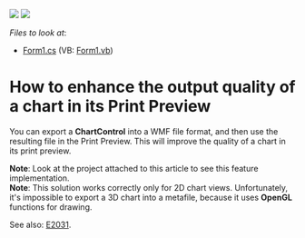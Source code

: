 <!-- default badges list -->
[![](https://img.shields.io/badge/Open_in_DevExpress_Support_Center-FF7200?style=flat-square&logo=DevExpress&logoColor=white)](https://supportcenter.devexpress.com/ticket/details/E869)
[![](https://img.shields.io/badge/📖_How_to_use_DevExpress_Examples-e9f6fc?style=flat-square)](https://docs.devexpress.com/GeneralInformation/403183)
<!-- default badges end -->
<!-- default file list -->
*Files to look at*:

* [Form1.cs](./CS/Form1.cs) (VB: [Form1.vb](./VB/Form1.vb))
<!-- default file list end -->
# How to enhance the output quality of a chart in its Print Preview


<p>You can export a <strong>ChartControl</strong> into a WMF file format, and then use the resulting file in the Print Preview. This will improve the quality of a chart in its print preview.</p><p><strong>Note</strong>: Look at the project attached to this article to see this feature implementation.<br />
<strong>Note</strong>: This solution works correctly only for 2D chart views. Unfortunately, it's impossible to export a 3D chart into a metafile, because it uses <strong>OpenGL</strong> functions for drawing.</p><p>See also: <a href="https://www.devexpress.com/Support/Center/p/E2031">E2031</a>.</p>

<br/>


